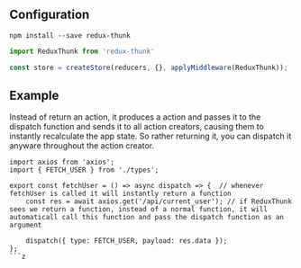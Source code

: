 ## Configuration
`npm install --save redux-thunk`

```jsx
import ReduxThunk from 'redux-thunk'

const store = createStore(reducers, {}, applyMiddleware(ReduxThunk));
````

## Example
Instead of return an action, it produces a action and passes it to the dispatch function and sends it to all action creators, causing them to instantly recalculate the app state. So rather returning it, you can dispatch it anyware throughout the action creator.

```
import axios from 'axios';
import { FETCH_USER } from './types';

export const fetchUser = () => async dispatch => {  // whenever fetchUser is called it will instantly return a function
    const res = await axios.get('/api/current_user'); // if ReduxThunk sees we return a function, instead of a normal function, it will automaticall call this function and pass the dispatch function as an argument

    dispatch({ type: FETCH_USER, payload: res.data });
};
```z
